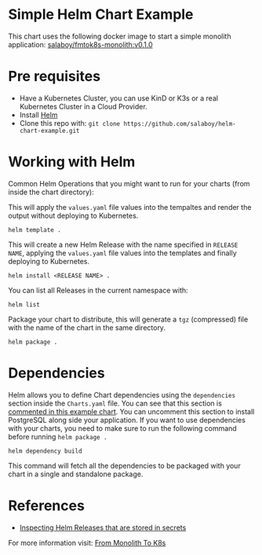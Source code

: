 # Simple Helm Chart Example

This chart uses the following docker image to start a simple monolith application: [salaboy/fmtok8s-monolith:v0.1.0](https://hub.docker.com/r/salaboy/fmtok8s-monolith)

# Pre requisites

- Have a Kubernetes Cluster, you can use KinD or K3s or a real Kubernetes Cluster in a Cloud Provider. 
- Install [Helm](https://helm.sh/docs/intro/install/)
- Clone this repo with: `git clone https://github.com/salaboy/helm-chart-example.git`


# Working with Helm

Common Helm Operations that you might want to run for your charts (from inside the chart directory): 

This will apply the `values.yaml` file values into the tempaltes and render the output without deploying to Kubernetes.
```
helm template .
```

This will create a new Helm Release with the name specified in `RELEASE NAME`, applying the `values.yaml` file values into the templates and finally deploying to Kubernetes. 
```
helm install <RELEASE NAME> .
```

You can list all Releases in the current namespace with: 

```
helm list
```

Package your chart to distribute, this will generate a `tgz` (compressed) file with the name of the chart in the same directory. 
```
helm package . 
```

# Dependencies

Helm allows you to define Chart dependencies using the `dependencies` section inside the `Charts.yaml` file. You can see that this section is [commented in this example chart](https://github.com/salaboy/helm-chart-example/blob/main/Chart.yaml#L19). You can uncomment this section to install PostgreSQL along side your application. 
If you want to use dependencies with your charts, you need to make sure to run the following command before running `helm package .`

```
helm dependency build
```

This command will fetch all the dependencies to be packaged with your chart in a single and standalone package.

# References

- [Inspecting Helm Releases that are stored in secrets](https://dbafromthecold.com/2020/08/10/decoding-helm-secrets/)


For more information visit: [From Monolith To K8s](http://github.com/salaboy/from-monolith-to-k8s)